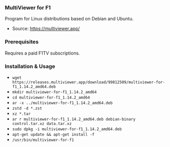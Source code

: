 ### MultiViewer for F1 
Program for Linux distributions based on Debian and Ubuntu.
- Source: https://multiviewer.app/

### Prerequisites
Requires a paid F1TV subscriptions.

### Installation & Usage
- `wget https://releases.multiviewer.app/download/99812509/multiviewer-for-f1_1.14.2_amd64.deb `
- `mkdir multiviewer-for-f1_1.14.2_amd64 `
- `cd multiviewer-for-f1_1.14.2_amd64 `
- `ar -x ../multiviewer-for-f1_1.14.2_amd64.deb `
- `zstd -d *.zst `
- `xz *.tar `
- `ar r multiviewer-for-f1_1.14.2_amd64.deb debian-binary control.tar.xz data.tar.xz `
- `sudo dpkg -i multiviewer-for-f1_1.14.2_amd64.deb `
- `apt-get update && apt-get install -f `
- `/usr/bin/multiviewer-for-f1 `
 
